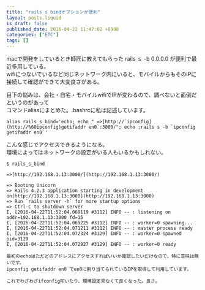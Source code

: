```yaml
---
title: "rails s bindオプションが便利"
layout: posts.liquid
is_draft: false
published_date: 2016-04-22 11:47:02 +0900
categories: ["ETC"]
tags: []
---
```


macで開発をしているとき師匠に教えてもらった rails ｓ -b 0.0.0.0 が便利で最近多用している。  
wifiにつないでいるなど同じネットワーク内にいると、モバイルからもそのIPに接続して確認ができて大変良さがある。

目下の悩みは、会社・自宅・モバイルwifiでIPが変わるので、調べないと面倒だというのがあって  
コマンドaliasにまとめた。.bashrcに私は記述しています。

    alias rails_s_bind='echo; echo " =>[http://`ipconfig](http://%60ipconfig)getifaddr en0`:3000/"; echo ;rails s -b `ipconfig getifaddr en0`'

こんな感じでアクセスできるようになる。  
環境によってはネットワークの設定がいる人もいるかもしれない。

    $ rails_s_bind

    =>[http://192.168.1.13:3000/](http://192.168.1.13:3000/)

    => Booting Unicorn
    => Rails 4.2.3 application starting in development on[http://192.168.1.13:3000](http://192.168.1.13:3000)
    => Run `rails server -h` for more startup options
    => Ctrl-C to shutdown server
    I, [2016-04-22T11:52:04.069119 #3112] INFO -- : listening on addr=192.168.1.13:3000 fd=15
    I, [2016-04-22T11:52:04.069225 #3112] INFO -- : worker=0 spawning...
    I, [2016-04-22T11:52:04.071211 #3112] INFO -- : master process ready
    I, [2016-04-22T11:52:04.072324 #3129] INFO -- : worker=0 spawned pid=3129
    I, [2016-04-22T11:52:04.072927 #3129] INFO -- : worker=0 ready

    最初のechoはただどのアドレスにアクセスすればいいか確認したいだけなので、特に意味は無いです。
    ipconfig getifaddr en0 でen0に割り当てられているIPを取得して利用しています。

    これでわざわざifconfig叩いたり、環境設定見なくて良くなった。良さ。



